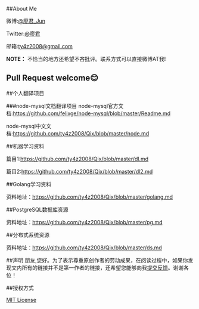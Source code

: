 

##About Me

微博:[@廖君_Jun](http://weibo.com/ty4z2008)

Twitter:[@廖君](https://twitter.com/ty4z2008)

邮箱:ty4z2008@gmail.com


**NOTE：** 不恰当的地方还希望不吝批评。联系方式可以直接微博AT我!

## Pull Request welcome:blush:

##个人翻译项目

###node-mysql文档翻译项目
node-mysql官方文档:https://github.com/felixge/node-mysql/blob/master/Readme.md

node-mysql中文文档:https://github.com/ty4z2008/Qix/blob/master/node.md

##机器学习资料

篇目1:https://github.com/ty4z2008/Qix/blob/master/dl.md

篇目2:https://github.com/ty4z2008/Qix/blob/master/dl2.md

##Golang学习资料

资料地址：https://github.com/ty4z2008/Qix/blob/master/golang.md


##PostgreSQL数据库资源

资料地址：https://github.com/ty4z2008/Qix/blob/master/pg.md

##分布式系统资源

资料地址：https://github.com/ty4z2008/Qix/blob/master/ds.md

##声明
朋友,您好。为了表示尊重原创作者的劳动成果，在阅读过程中，如果你发现文内所有的链接并不是第一作者的链接，还希望您能够向我[提交反馈](https://github.com/ty4z2008/Qix/issues)。谢谢各位！

##授权方式

[MIT License](https://github.com/ty4z2008/Qix/blob/master/License.md)

